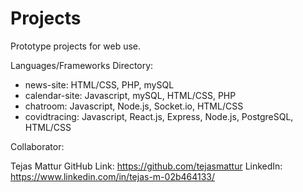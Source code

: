 # Projects
Prototype projects for web use. 

Languages/Frameworks Directory: 
* news-site: HTML/CSS, PHP, mySQL
* calendar-site: Javascript, mySQL, HTML/CSS, PHP
* chatroom: Javascript, Node.js, Socket.io, HTML/CSS
* covidtracing: Javascript, React.js, Express, Node.js, PostgreSQL, HTML/CSS

Collaborator:

Tejas Mattur
GitHub Link: https://github.com/tejasmattur
LinkedIn: https://www.linkedin.com/in/tejas-m-02b464133/
